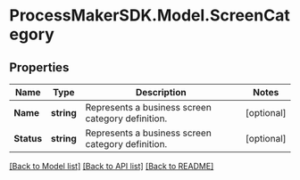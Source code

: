 
# ProcessMakerSDK.Model.ScreenCategory

## Properties

Name | Type | Description | Notes
------------ | ------------- | ------------- | -------------
**Name** | **string** | Represents a business screen category definition. | [optional] 
**Status** | **string** | Represents a business screen category definition. | [optional] 

[[Back to Model list]](../README.md#documentation-for-models)
[[Back to API list]](../README.md#documentation-for-api-endpoints)
[[Back to README]](../README.md)

